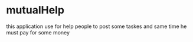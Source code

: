 # mutualHelp
this application use for help people to  post some taskes and same time he must pay for some money
